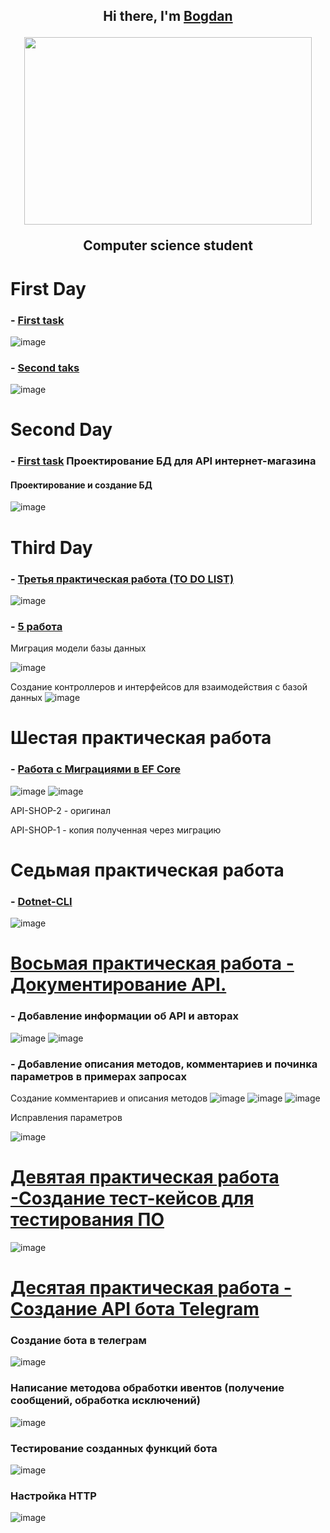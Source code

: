 <div align="center">
<h2 align="center">Hi there, I'm <a href="https://vk.com/bogdan24104" target="_blank">Bogdan</a>
  <p align="center">
    <img width="460" height="300" src="https://media.tenor.com/SDwGg31pp4AAAAAC/maxwell-the-cat-maxwell.gif">
  </p>
<p> Computer science student</p></a>
</div>

# First Day
  ### - [First task](https://github.com/BogdanGryaznov/Practice-with-API/blob/main/First_task/First_task/Controllers/WeatherForecastController.cs)<br> 
  ![image](https://user-images.githubusercontent.com/124984105/218038937-f8184315-5065-47fa-af30-6eaece8fedac.png)
  ### - [Second taks](https://github.com/BogdanGryaznov/Practice-with-API/tree/main/Second_task/First_task/Controllers)<br> 
  ![image](https://user-images.githubusercontent.com/124984105/218049066-ad43e7b0-8628-40b5-9df7-e5137ebe3453.png)
# Second Day
  ### - [First task](https://github.com/BogdanGryaznov/Practice-with-API/blob/main/DB_shop_api.sql) Проектирование БД для API интернет-магазина <br> 
  #### Проектирование и создание БД
  ![image](https://user-images.githubusercontent.com/124984105/219591135-2d5dc1f3-de73-4b7a-842c-0fcd3f7aae80.png)
# Third Day
  ### - [Третья практическая работа (TO DO LIST)](https://github.com/users/BogdanGryaznov/projects/1/views/1)
  ![image](https://user-images.githubusercontent.com/124984105/222654338-d1f4a0d7-a97c-412b-b238-638f5f19f8af.png)
  ### - [5 работа](https://github.com/BogdanGryaznov/Practice-with-API/tree/main/Third_task_new)
  Миграция модели базы данных
  
  ![image](https://user-images.githubusercontent.com/124984105/226191829-f4363b8a-fe8c-4bdc-9f71-1fb64f50a23e.png)
  
  Создание контроллеров и интерфейсов для взаимодействия с базой данных
  ![image](https://user-images.githubusercontent.com/124984105/226191910-b69c4059-1a28-4c62-a0ce-91cba2663590.png)

 # Шестая практическая работа 
 ### - [Работа с Миграциями в EF Core](https://github.com/BogdanGryaznov/Practice-with-API/tree/main/SixthTask/Domain/Migrations)
 ![image](https://user-images.githubusercontent.com/124984105/230569577-0824de6f-bece-49ca-91e2-7a1629c0860c.png)
 ![image](https://user-images.githubusercontent.com/124984105/230569804-6e815706-6f97-4498-b011-cf3b6acec2f5.png)
 
 API-SHOP-2 - оригинал
 
 API-SHOP-1 - копия полученная через миграцию
 
 # Седьмая практическая работа
 ### - [Dotnet-CLI](https://github.com/BogdanGryaznov/Practice-with-API/blob/main/Seventh_work/CMDLog.txt)
 ![image](https://user-images.githubusercontent.com/124984105/230577316-b5ce9e7f-49d9-48bc-9d40-53ca8dd835c9.png)
 
 # [Восьмая практическая работа - Документирование API.](https://github.com/BogdanGryaznov/Practice-with-API/blob/main/SixthTask/BackendApi/Program.cs)
 ### - Добавление информации об API и авторах
 ![image](https://github.com/BogdanGryaznov/Practice-with-API/assets/124984105/a415bf71-2a5d-47bd-b50b-f8146bb374e3)
 ![image](https://github.com/BogdanGryaznov/Practice-with-API/assets/124984105/91e0e5b7-3be4-45fa-be68-8565be784141)
 
 ### - Добавление описания методов, комментариев и починка параметров в примерах запросах
 Создание комментариев и описания методов
 ![image](https://github.com/BogdanGryaznov/Practice-with-API/assets/124984105/c0c874a8-89c0-42c4-90b5-ee591b871de1)
 ![image](https://github.com/BogdanGryaznov/Practice-with-API/assets/124984105/83d5fcda-b2f4-468f-a197-a2306d7d0300)
 ![image](https://github.com/BogdanGryaznov/Practice-with-API/assets/124984105/dcfe90d7-1133-4552-ada4-6201351b328c)
 
 Исправления параметров
 
 ![image](https://github.com/BogdanGryaznov/Practice-with-API/assets/124984105/a49ec67a-3dcb-4c20-bd69-586a3e3fbd39)
 
 # [Девятая практическая работа -Создание тест-кейсов для тестирования ПО](https://github.com/BogdanGryaznov/Practice-with-API/blob/main/NinethTask/BusinessLogic.Tests/UserServiceTest.cs)
![image](https://github.com/BogdanGryaznov/Practice-with-API/assets/124984105/ae9d0368-a910-40bf-a6f1-8a11cc744603)
 
 # [Десятая практическая работа - Создание API бота Telegram](https://loremipsum.com/)
 
 ### Создание бота в телеграм
 ![image](https://github.com/BogdanGryaznov/Practice-with-API/assets/124984105/5aad8931-54b9-4077-8d9c-5aa48ed1f4e3)
 
 ### Написание методова обработки ивентов (получение сообщений, обработка исключений)
 ![image](https://github.com/BogdanGryaznov/Practice-with-API/assets/124984105/0cd8240b-e9e1-4a4b-836a-d82bf5cdd5ab)

 ### Тестирование созданных функций бота
 ![image](https://github.com/BogdanGryaznov/Practice-with-API/assets/124984105/48cac065-8b1f-4337-aa3d-aea03315909a)
 ### Настройка HTTP 
 ![image](https://github.com/BogdanGryaznov/Practice-with-API/assets/124984105/393a62d4-047a-4937-b58b-ef4c9ebff93c)

